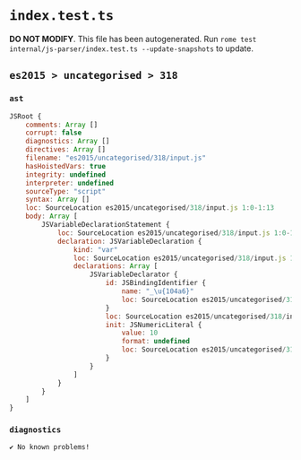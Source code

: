 # `index.test.ts`

**DO NOT MODIFY**. This file has been autogenerated. Run `rome test internal/js-parser/index.test.ts --update-snapshots` to update.

## `es2015 > uncategorised > 318`

### `ast`

```javascript
JSRoot {
	comments: Array []
	corrupt: false
	diagnostics: Array []
	directives: Array []
	filename: "es2015/uncategorised/318/input.js"
	hasHoistedVars: true
	integrity: undefined
	interpreter: undefined
	sourceType: "script"
	syntax: Array []
	loc: SourceLocation es2015/uncategorised/318/input.js 1:0-1:13
	body: Array [
		JSVariableDeclarationStatement {
			loc: SourceLocation es2015/uncategorised/318/input.js 1:0-1:13
			declaration: JSVariableDeclaration {
				kind: "var"
				loc: SourceLocation es2015/uncategorised/318/input.js 1:0-1:13
				declarations: Array [
					JSVariableDeclarator {
						id: JSBindingIdentifier {
							name: "_\u{104a6}"
							loc: SourceLocation es2015/uncategorised/318/input.js 1:4-1:7 (_\u{104a6})
						}
						loc: SourceLocation es2015/uncategorised/318/input.js 1:4-1:12
						init: JSNumericLiteral {
							value: 10
							format: undefined
							loc: SourceLocation es2015/uncategorised/318/input.js 1:10-1:12
						}
					}
				]
			}
		}
	]
}
```

### `diagnostics`

```
✔ No known problems!

```
